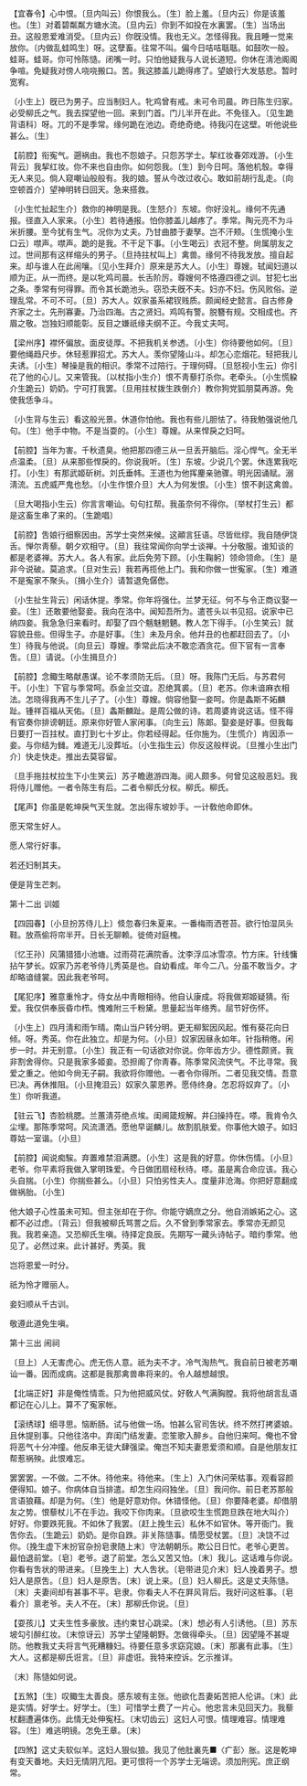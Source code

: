 <!-- { "loadSidebar": true } -->
【宜春令】心中恨。〔旦内叫云〕你恨我么。〔生〕脸上羞。〔旦内云〕你是该羞也。〔生〕对着碧粼粼方塘水流。〔旦内云〕你到不如投在水裏罢。〔生〕当场出丑。这般恩爱难消受。〔旦内云〕你旣没情。我也无义。怎怪得我。我且睡一觉来放你。〔内做乱蛙鸣生〕呀。这孽畜。往常不叫。偏今日咭咭聒聒。如鼓吹一般。蛙哥。蛙哥。你可怜陈慥。闭嘴一时。只怕他疑我与人说长道短。你休在淸池阁阁争喧。免疑我对傍人哓哓搬口。苦。我这膝盖儿跪得疼了。望娘行大发慈悲。暂时宽宥。

〔小生上〕旣已为男子。应当制妇人。牝鸡曾有戒。未可令司晨。昨日陈生归家。必受柳氏之气。我去探望他一回。来到门首。门儿半开在此。不免径入。〔见生跪背语科〕呀。兀的不是季常。缘何跪在池边。奇绝奇绝。待我闪在这壁。听他说些甚么。〔生〕 

【前腔】衔寃气。遡祸由。我也不怨娘子。只怨苏学士。挈红妆春郊戏游。〔小生背云〕我挈红妆。你不来也自由你。如何怨我。〔生〕到今日呵。落他机彀。幸得无人来见。倘人窥嘲讪般般有。我的娘。誓从今改过收心。敢如前胡行乱走。〔向空顿首介〕望神明转日回天。急来搭救。

〔小生忙扯起生介〕救你的神明是我。〔生怒介〕东坡。你好没礼。缘何不先通报。径直入人家来。〔小生〕若待通报。怕你膝盖儿越疼了。季常。陶元亮不为斗米折腰。至今犹有生气。况你为丈夫。乃甘曲膝于妻孥。岂不汗颊。〔生慌掩小生口云〕噤声。噤声。跪的是我。不干足下事。〔小生喝云〕衣冠不整。尙属朋友之过。世间那有这样缩头的男子。〔旦持拄杖叫上〕禽兽。缘何不待我发放。擅自起来。却与谁人在此闹嚷。〔见小生拜介〕原来是苏大人。〔小生〕尊嫂。轼闻妇道以顺为正。从一而终。是以牝鸡司晨。长舌阶厉。尊嫂何不恪遵四德之训。甘犯七出之条。季常有何得罪。而令其长跪池头。窃恐夫旣不夫。妇亦不妇。伤风败俗。逆理乱常。不可不可。〔旦〕苏大人。奴家虽系裙钗贱质。颇闻经史懿言。自古修身齐家之士。先刑寡妻。乃治四海。古之贤妇。鸡鸣有警。脱簪有规。交相成也。齐眉之敬。岂独妇顺能彰。反目之嫌祇缘夫纲不正。今我丈夫呵。 

【梁州序】襟怀偏放。面皮徒厚。不把我机关参透。〔小生〕你待要他如何。〔旦〕要他绳趋尺步。休轻惹罪招尤。苏大人。羡你望隆山斗。却怎心恋烟花。轻把我儿夫诱。〔小生〕琴操是我的相识。季常不过陪行。于理何碍。〔旦怒视小生云〕你引花了他的心儿。又来管我。〔以杖指小生介〕恨不靑藜打杀你。老牵头。〔小生慌躱介生跪云〕奶奶。宁可打我罢。〔旦用拄杖拨生跌倒介〕教你狗党狐朋莫再游。免使我恁争斗。

〔小生背与生云〕看这般光景。休道你怕他。我也有些儿胆怯了。待我勉强说他几句。〔生〕他手中物。不是当耍的。〔小生〕尊嫂。从来悍戾之妇呵。 

【前腔】当年为害。千秋遗臭。他把那四德三从一旦丢开脑后。淫心悍气。全无半点温柔。〔旦〕从来那些悍戾的。你说我听。〔生〕东坡。少说几个罢。休连累我吃打。〔小生〕有那武姬斫树。刘氏垂帏。王道也为他挥麈亲驰骤。明光因诵赋。溺淸流。五虎威严鬼也愁。〔小生作恨介旦〕大人为何发恨。〔小生〕恨不剥这禽兽。

〔旦大喝指小生云〕你言言嘲讪。句句扛帮。我虽奈何不得你。〔举杖打生云〕都是这畜生串了来的。〔生跪唱〕 

【前腔】吿娘行细察因由。苏学士突然来候。这顚言狂语。尽皆纰缪。我自随伊饶舌。惮尔靑藜。朝夕欢相守。〔旦〕我往常闻你向学士谈禅。十分敬服。谁知谈的都是老婆禅。苏大人。各人有家。此后免劳下顾。〔小生鞠躬〕领命领命。〔生〕是非今说破。莫追求。〔旦对生云〕我若再揽他上门。我和你做一世寃家。〔生〕难道不是寃家不聚头。〔揖小生介〕请暂退免僝僽。

〔小生扯生背云〕闲话休提。季常。你年将强仕。兰梦无征。何不与令正商议娶一妾。〔生〕还敢要他娶妾。我向在洛中。闻知吾所为。遣苍头以书见招。说家中已纳四妾。我急急归来看时。却娶了四个魑魅魍魉。教人怎下得手。〔小生笑云〕就容貌丑些。但得生子。亦是好事。〔生〕未及月余。他幷丑的也都赶回去了。〔小生〕待我与他说。〔向旦云〕尊嫂。季常此后决不敢恋酒贪花。但下官有一言奉吿。〔旦〕请说。〔小生揖旦介〕 

【前腔】念鲰生略献愚谋。论不孝须防无后。〔旦〕呀。我陈门无后。与苏君何干。〔小生〕下官与季常呵。忝金兰交谊。忍绝箕裘。〔旦〕老苏。你未谙麻衣相法。怎晓得我再不生儿子了。〔小生〕尊嫂。倘容他娶一妾呵。你是螽斯不妬麟趾。锺祥百福从天佑。〔旦〕螽斯麟趾。是周公做的诗。若周婆肯说这话。怪不得有官奏你排谤朝廷。原来你好管人家闲事。〔向生云〕陈郞。娶妾是好事。但我每日要打一百拄杖。直打到七十岁止。你若经得起。任你施为。〔生慌介〕肯因添一妾。与你结为雠。难道无儿没葬坵。〔小生指生云〕你反这般样说。〔旦推小生出门介〕快走快走。推出去莫容留。

〔旦手拖拄杖拉生下小生笑云〕苏子瞻遨游四海。阅人颇多。何曾见这般恶妇。我将侍儿赠他。一者令陈生有后。二者令柳氏分权。柳氏。柳氏。 

【尾声】你虽是乾坤戾气天生就。怎出得东坡妙手。一计敎他命即休。

愿天常生好人。

愿人常行好事。

若还妇制其夫。

便是背生芒刺。 

第十二出
训姬

【四园春】〔小旦扮苏侍儿上〕倐忽春归朱夏来。一番梅雨洒苍苔。欲行怕湿凤头鞋。放燕偷将帘半开。日长无聊赖。徙倚对庭槐。

〔忆王孙〕风蒲猎猎小池塘。过雨荷花满院香。沈李浮瓜冰雪凉。竹方床。针线慵拈午梦长。奴家乃苏老爷侍儿秀英是也。自幼看成。年今二八。分虽不敢当夕。才却略谙缝裳。因此我老爷呵。 

【尾犯序】雅意重怜才。侍女丛中靑眼相待。他自认康成。将我做郑姬疑猜。衔爱。我仅供奉辰昏巾栉。愧难附三千粉黛。思量起当年络秀。屈节好伤怀。

〔小生上〕四月淸和雨乍晴。南山当户转分明。更无柳絮因风起。惟有葵花向日倾。呀。秀英。你在此独立。却是为何。〔小旦〕奴家因昼永如年。针指稍倦。闲步一时。并无别意。〔小生〕我正有一句话欲对你说。你年齿方少。德性颇贤。我非割舍得你。只是我家多姬妾。恐担阁了你靑春。陈季常风流侠气。不比寻常。我爱之重之。他如今尙无子嗣。我欲将你赠他。一者令你得所。二者见我交情。吾意已决。再休推阻。〔小旦掩泪云〕奴家久蒙恩养。愿侍终身。怎忍将奴弃了。〔小生〕你听我道。 

【驻云飞】杏脸桃腮。兰蕙淸芬绝点埃。闺阃箴规解。井臼操持在。嗏。我肯令久尘埋。那陈季常呵。风流潇洒。愿他早诞麟儿。故割肌肤爱。你事他大娘子。如妇尊姑一室谐。〔小旦〕 

【前腔】闻说痴騃。弃置难禁泪满腮。〔小生〕这是我的好意。你休伤情。〔小旦〕老爷。你平素将我做入掌明珠爱。今日做团扇经秋待。嗏。虽是离合命应该。我心头自揣。〔小生〕你揣些甚么。〔小旦〕只怕劣性夫人。度量非沧海。你把好意翻成做祸胎。〔小生〕 

他大娘子心性虽未可知。但主张却在于你。你能守嫡庶之分。他自消嫉妬之心。这都不必过虑。〔背云〕但我被柳氏骂詈之后。久不曾到季常家去。季常亦无颜见我。我若亲造。又恐柳氏生嗔。待择定良辰。先期写一藏头诗帖子。暗约季常。他见了。必然过来。此计甚好。秀英。我 

岂将恩爱一时分。

祇为怜才赠丽人。

妾妇顺从千古训。

敬遵此道免生嗔。 

第十三出
闹祠

〔旦上〕人无害虎心。虎无伤人意。祇为夫不才。冷气淘热气。我自前日被老苏嘲讪一番。因而成病。这都是我那禽兽串将来的。令人越想越恨。 

【北端正好】非是俺性情乖。只为他把威风仗。好敎人气满胸膛。我将他胡言乱语都记在心儿上。算不了寃家帐。

【滚绣球】细寻思。恼断肠。试与他做一场。怕甚么官司吿状。终不然打拷婆娘。且休提别事。只他往洛中。弃闺门结发妻。恋笙歌入醉乡。自他归来呵。俺也不曾将恶气十分冲撞。他反串无徒大肆强梁。俺岂不知夫妻恩爱须和顺。自是他朋友扛帮惹祸殃。此恨难忘。

罢罢罢。一不做。二不休。待他来。待他来。〔生上〕入门休问荣枯事。观看容颜便得知。娘子。你病体自当排遣。却怎生闷闷独坐。〔旦〕我问你。前日老苏那般言语狼藉。却是为何。〔生〕他是好意劝你。休错怪他。〔旦〕你要降老婆。却借朋友之势。恨藜杖儿不在手边。我咬下你肉来。〔旦欲咬生生慌跑旦跌在地大叫介〕好好。你要跌死我。不如休了我罢。〔赶上挽生云〕私休不如官休。等开衙门。我吿你去。〔生跪云〕奶奶。是你自跌。非关陈慥事。情愿受杖罢。〔旦〕决饶不过你。〔挽生虚下末扮官杂扮皂隶随上末〕守法朝朝乐。欺公日日忙。老爷心更苦。最怕退前堂。〔皂〕老爷。退了前堂。怎么又苦又怕。〔末〕我儿。这话难与你说。你看有吿状的带进来。〔旦挽生上〕大人吿状。〔皂带进见介末〕妇人挽着男子。想妇人是原吿。〔旦〕妇人是原吿。〔末〕说上来。〔旦〕妇人柳氏。这是丈夫陈慥。〔末〕夫妻间却有甚事不平。皂隶。你看夫人不在屛风背后。我好问这桩事。〔皂看介〕禀老爷。夫人不在。〔末〕那柳氏你说。〔旦〕 

【耍孩儿】丈夫生性多豪放。违约束甘心跳梁。〔末〕想必有人引诱他。〔旦〕苏东坡勾引醉红妆。〔末惊讶云〕苏学士望隆朝野。怎做得牵头。〔旦〕因望隆不甚堤防。他教我丈夫将言气死糟糠妇。待要任意多求窈窕娘。〔末〕那裏有此事。〔生〕大人。这都是柳氏诳言。〔旦〕非虚诳。我特来控诉。乞示推详。

〔末〕陈慥如何说。 

【五煞】〔生〕叹鲰生太善良。感东坡有主张。他欲化吾妻妬苦把人伦讲。〔末〕此是实情。好学士。好学士。〔生〕可惜学士费了一片心。他忠言未见回天力。我藜杖翻遭遍体伤。此情无处伸寃枉。〔末切齿云〕这妇人可恨。情理难容。情理难容。〔生〕难逃明镜。怎免王章。〔末〕 

【四煞】这丈夫软似羊。这妇人狠似狼。我见了他肚裏先■〈疒彭〉胀。这是乾坤有变天番地。夫妇无情阴亢阳。更可恨将一个苏学士无端谤。须加刑宪。庶正纲常。

